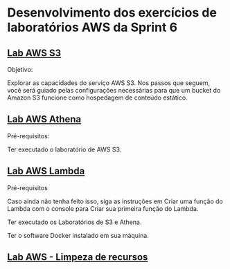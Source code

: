 # Desenvolvimento dos exercícios de laboratórios AWS da Sprint 6

## [Lab AWS S3](https://github.com/telmacarvalho/programa_de_bolsas_compass/tree/main/Sprint%206/Data_%26_Analytics/Lab_AWS_S3)

Objetivo:

Explorar as capacidades do serviço AWS S3.  Nos passos que seguem, você será guiado pelas configurações necessárias para que um bucket do Amazon S3 funcione como hospedagem de conteúdo estático.

## [Lab AWS Athena](https://github.com/telmacarvalho/programa_de_bolsas_compass/tree/main/Sprint%206/Data_%26_Analytics/Lab_AWS_Athena)

Pré-requisitos:

Ter executado o laboratório de AWS S3.

## [Lab AWS Lambda](https://github.com/telmacarvalho/programa_de_bolsas_compass/tree/main/Sprint%206/Data_%26_Analytics/Lab_AWS_Lambda)

Pré-requisitos

Caso ainda não tenha feito isso, siga as instruções em Criar uma função do Lambda com o console para Criar sua primeira função do Lambda.

Ter executado os Laboratórios de S3 e Athena.

Ter o software Docker instalado em sua máquina.

## [Lab AWS - Limpeza de recursos](https://github.com/telmacarvalho/programa_de_bolsas_compass/tree/main/Sprint%206/Data_%26_Analytics/Lab_AWS%20_Limpeza_de_recursos)


